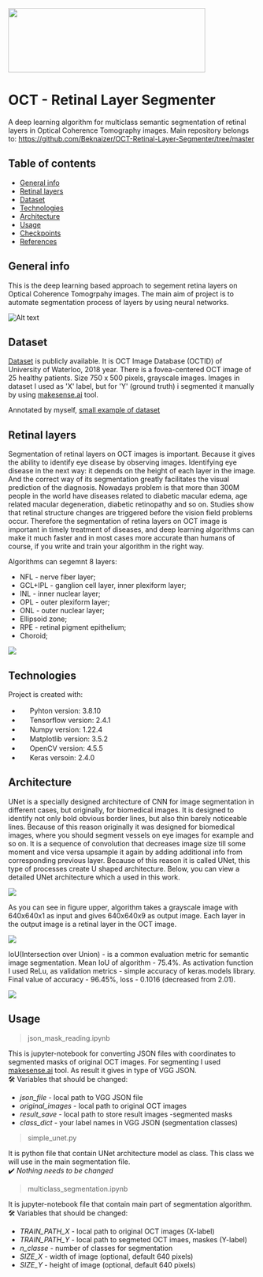 <!-- ![]( | width=100)
 -->
<img src="/artificial-intelligence.jpg" width=400 height=130 >

# OCT - Retinal Layer Segmenter
A deep learning algorithm for multiclass semantic segmentation of retinal layers in Optical Coherence Tomography images.
Main repository belongs to: https://github.com/Beknaizer/OCT-Retinal-Layer-Segmenter/tree/master 
## Table of contents
* [General info](#general-info)
* [Retinal layers](#retinal-layers)
* [Dataset](#dataset)
* [Technologies](#technologies)
* [Architecture](#architecture)
* [Usage](#usage)
* [Checkpoints](#checkpoints)
* [References](#references)

## General info
This is the deep learning based approach to segement retina layers on Optical Coherence Tomogrpahy images. The main aim of project is to automate segmentation process of layers by using neural networks. 

![Alt text](/ezgif.com-gif-maker.gif "Optional title")

## Dataset

[Dataset](<https://dataverse.scholarsportal.info/dataset.xhtml?persistentId=doi:10.5683/SP/WLW4ZT> "Optional title") is publicly available. It is OCT Image Database (OCTID) of
University of Waterloo, 2018 year. There is a fovea-centered OCT image of 25
healthy patients. Size 750 x 500 pixels, grayscale images. Images in dataset I used as 'X' label, but for 'Y' (ground truth) i segmented it manually by using [makesense.ai](<https://www.makesense.ai/>) tool.

Annotated by myself, [small example of dataset](< https://drive.google.com/file/d/1mZRxoPUn6eKbYrPi8jXua-nGhEftd1qa/view?usp=share_link/>) 

## Retinal layers
  Segmentation of retinal layers on OCT images is important. Because it gives the ability to identify eye disease by observing images. Identifying eye disease in the next way: it depends on the height of each layer in the image. And the correct way of its segmentation greatly facilitates the visual prediction of the diagnosis. Nowadays problem is that more than 300M people in the world have diseases related to diabetic macular edema, age related macular degeneration, diabetic retinopathy and so on. Studies show that retinal structure changes are triggered before the vision field problems occur. Therefore the segmentation of retina layers on OCT image is important in timely treatment of diseases, and deep learning algorithms can make it much faster and in most cases more accurate than humans of course, if you write and train your algorithm in the right way. 

 Algorithms can segemnt 8 layers:
- NFL - nerve fiber layer;
- GCL+IPL - ganglion cell layer, inner plexiform layer;
- INL - inner nuclear layer;
- OPL - outer plexiform layer;
- ONL - outer nuclear layer;
- Ellipsoid zone; 
- RPE - retinal pigment epithelium;
- Choroid; 

![](/layers.png)
	
## Technologies
Project is created with:

* <img src="https://brandslogos.com/wp-content/uploads/images/large/python-logo.png" width=16 height=16> Pyhton version: 3.8.10
* <img src="https://avatars.githubusercontent.com/u/15658638?s=280&v=4" width=16 height=16> Tensorflow version: 2.4.1
* <img src="/pngwing.com.png" width=16 height=16> Numpy version: 1.22.4
* <img src="https://upload.wikimedia.org/wikipedia/commons/thumb/8/84/Matplotlib_icon.svg/1200px-Matplotlib_icon.svg.png" width=16 height=16> Matplotlib version: 3.5.2
* <img src="https://upload.wikimedia.org/wikipedia/commons/thumb/5/53/OpenCV_Logo_with_text.png/487px-OpenCV_Logo_with_text.png" width=16 height=16> OpenCV version: 4.5.5
* <img src="https://upload.wikimedia.org/wikipedia/commons/thumb/a/ae/Keras_logo.svg/1200px-Keras_logo.svg.png" width=16 height=16> Keras versoin: 2.4.0


## Architecture
 
UNet is a specially designed architecture of CNN for image segmentation in different cases, but originally, for biomedical images. It is designed to identify not only bold obvious border lines, but also thin barely noticeable lines. Because of this reason originally it was designed for biomedical images, where you should segment vessels on eye images for example and so on. It is a sequence of convolution that decreases image size till some moment and vice versa upsample it again by adding additional info from corresponding previous layer. Because of this reason it is called UNet, this type of processes create U shaped architecture. Below, you can view a detailed UNet architecture which a used in this work.


<img src="/256.png">

As you can see in figure upper, algorithm takes a grayscale image with 640x640x1 as input and gives 640x640x9 as output image. Each layer in the output image is a retinal layer in the OCT image.

<img src="/layers_1by1.gif">

IoU(Intersection over Union) - is a common evaluation metric for semantic image segmentation. Mean IoU of algorithm - 75.4%. As activation function I used ReLu, as validation metrics - simple accuracy of keras.models library. Final value of accuracy - 96.45%, loss - 0.1016 (decreased from 2.01).

<img src="/accuracy&loss.png">

## Usage
>json_mask_reading.ipynb

This is jupyter-notebook for converting JSON files with coordinates to segmented masks of original OCT images. For segmenting I used [makesense.ai](<https://www.makesense.ai/>) tool. As result it gives in type of VGG JSON. </br>:hammer_and_wrench: Variables that should be changed:
* *json_file* - local path to VGG JSON file
* *original_images* - local path to original OCT images
* *result_save* - local path to store result images -segmented masks
* *class_dict* - your label names in VGG JSON (segmentation classes)

>simple_unet.py

It is python file that contain UNet architecture model as class. This class we will use in the main segmentation file. </br>:heavy_check_mark: *Nothing needs to be changed* 

>multiclass_segmentation.ipynb

It is jupyter-notebook file that contain main part of segmentation algorithm.</br> :hammer_and_wrench: Variables that should be changed:
* *TRAIN_PATH_X* - local path to original OCT images (X-label)
* *TRAIN_PATH_Y* - local path to segmeted OCT imaes, maskes (Y-label)
* *n_classe* - number of classes for segmentation
* *SIZE_X* - width of image (optional, default 640 pixels)
* *SIZE_Y* - height of image (optional, default 640 pixels)


 

